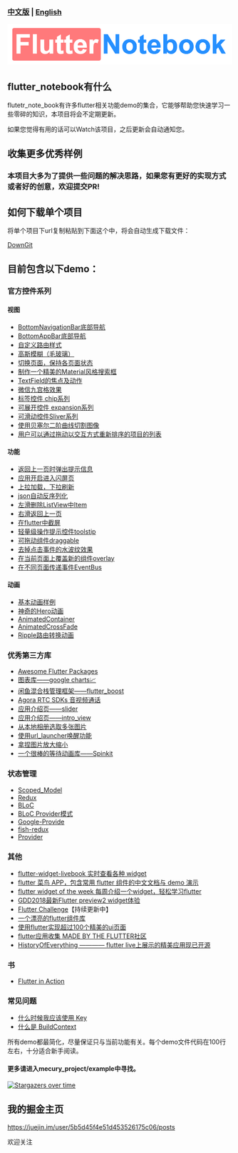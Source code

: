 ### [中文版](https://github.com/OpenFlutter/Flutter-Notebook/blob/master/README.md) | [English](https://github.com/OpenFlutter/Flutter-Notebook/blob/master/readme_english.md)
![](./image/logo.png)
## flutter_notebook有什么
flutetr_note_book有许多flutter相关功能demo的集合，它能够帮助您快速学习一些零碎的知识，本项目将会不定期更新。

如果您觉得有用的话可以Watch该项目，之后更新会自动通知您。
## 收集更多优秀样例
### 本项目大多为了提供一些问题的解决思路，如果您有更好的实现方式或者好的创意，欢迎提交PR!
## 如何下载单个项目
将单个项目下url复制粘贴到下面这个中，将会自动生成下载文件：

[DownGit](https://minhaskamal.github.io/DownGit/#/home) 

## 目前包含以下demo：
### 官方控件系列
#### 视图
- [BottomNavigationBar底部导航](https://github.com/Vadaski/Vadaski-flutter_note_book/tree/master/mecury_project/example/flutter_bottomnavigationbar)
- [BottomAppBar底部导航](https://github.com/Vadaski/Vadaski-flutter_note_book/tree/master/mecury_project/example/bottom_appbar_demo)
- [自定义路由样式](https://github.com/OpenFlutter/Flutter-Notebook/tree/master/mecury_project/example/custom_router_transition)
- [高斯模糊（毛玻璃）](https://github.com/OpenFlutter/Flutter-Notebook/tree/master/mecury_project/example/frosted_glass_style_demo)
- [切换页面，保持各页面状态](https://github.com/Vadaski/Vadaski-flutter_note_book/tree/master/mecury_project/example/keep_alive_demo)
- [制作一个精美的Material风格搜索框](https://github.com/Vadaski/Flutter-Notebook/tree/master/mecury_project/example/beaytiful_search_bar_demo)
- [TextField的焦点及动作](https://github.com/OpenFlutter/Flutter-Notebook/blob/master/mecury_project/example/textfields_focus_demo)
- [微信九宫格效果](https://github.com/OpenFlutter/Flutter-Notebook/tree/master/mecury_project/example/warp_demo)
- [标签控件 chip系列](https://github.com/OpenFlutter/Flutter-Notebook/tree/master/mecury_project/example/chip_demo)
- [可展开控件 expansion系列](https://github.com/OpenFlutter/Flutter-Notebook/blob/master/mecury_project/example/expansion_demo)
- [可滑动控件Sliver系列](https://github.com/Vadaski/Vadaski-flutter_note_book/tree/master/mecury_project/example/sliver_demo)
- [使用贝塞尔二阶曲线切割图像](https://github.com/OpenFlutter/Flutter-Notebook/tree/master/mecury_project/example/clipper_demo)
- [用户可以通过拖动以交互方式重新排序的项目的列表](https://github.com/OpenFlutter/Flutter-Notebook/blob/master/mecury_project/example/reorderble_listview_demo/)

#### 功能
- [返回上一页时弹出提示信息](https://github.com/Vadaski/Vadaski-flutter_note_book/tree/master/mecury_project/example/will_pop_scope_demo)
- [应用开启进入闪屏页](https://github.com/Vadaski/Vadaski-flutter_note_book/tree/master/mecury_project/example/splash_screen_demo)
- [上拉加载，下拉刷新](https://github.com/Vadaski/Vadaski-flutter_note_book/tree/master/mecury_project/example/pull_on_loading)
- [json自动反序列化](https://github.com/Vadaski/Vadaski-flutter_note_book/tree/master/mecury_project/example/flutter_auto_json_parsing)
- [左滑删除ListView中Item](https://github.com/Vadaski/Flutter-Notebook/blob/master/mecury_project/example/swipe_to_dismiss)
- [右滑返回上一页](https://github.com/Vadaski/Flutter-Notebook/tree/master/mecury_project/example/right_back_demo)
- [在flutter中截屏](https://github.com/Vadaski/Flutter-Notebook/tree/master/mecury_project/example/widget_to_image)
- [轻量级操作提示控件toolstip](https://github.com/OpenFlutter/Flutter-Notebook/blob/master/mecury_project/example/tool_tips_demo)
- [可拖动组件draggable](https://github.com/OpenFlutter/Flutter-Notebook/blob/master/mecury_project/example/draggable_demo/)
- [去掉点击事件的水波纹效果](https://github.com/OpenFlutter/Flutter-Notebook/tree/master/mecury_project/example/without_splash_color)
- [在当前页面上覆盖新的组件overlay](https://github.com/OpenFlutter/Flutter-Notebook/tree/master/mecury_project/example/overlay)
- [在不同页面传递事件EventBus](https://github.com/OpenFlutter/Flutter-Notebook/tree/master/mecury_project/example/event_bus_demo)


#### 动画
- [基本动画样例](https://github.com/Vadaski/Vadaski-flutter_note_book/tree/master/mecury_project/example/animation_demo)
- [神奇的Hero动画](https://github.com/Vadaski/Vadaski-flutter_note_book/tree/master/mecury_project/example/hero_demo)
- [AnimatedContainer](https://github.com/OpenFlutter/Flutter-Notebook/tree/master/mecury_project/example/animated_container)
- [AnimatedCrossFade](https://github.com/OpenFlutter/Flutter-Notebook/tree/master/mecury_project/example/animated_cross_fade)
- [Ripple路由转换动画](https://github.com/OpenFlutter/Flutter-Notebook/tree/master/mecury_project/example/ripple_animation)

### 优秀第三方库
- [Awesome Flutter Packages](https://github.com/leisim/awesome-flutter-packages)
- [图表库——google charts📈](https://github.com/google/charts)
- [闲鱼混合栈管理框架——flutter_boost](https://github.com/alibaba/flutter_boost)
- [Agora RTC SDKs 音视频通话](https://github.com/AgoraIO/Flutter-SDK)
- [应用介绍页——slider](https://github.com/Vadaski/Vadaski-flutter_note_book/tree/master/mecury_project/example/slider_screen)
- [应用介绍页——intro_view](https://github.com/OpenFlutter/Flutter-Notebook/tree/master/mecury_project/example/intro_views)
- [从本地相册选取多张图片](https://github.com/Vadaski/Flutter-Notebook/blob/master/mecury_project/example/load_multi_image)
- [使用url_launcher唤醒功能](https://github.com/Vadaski/Vadaski-flutter_note_book/tree/master/mecury_project/example/url_launcher_demo)
- [拿捏图片放大缩小](https://github.com/OpenFlutter/Flutter-Notebook/tree/master/mecury_project/example/pinch_zoom_image_demo)
- [一个很棒的等待动画库——Spinkit](https://github.com/OpenFlutter/Flutter-Notebook/tree/master/mecury_project/example/spinkit_animation)


### 状态管理
- [Scoped_Model](https://github.com/Vadaski/Vadaski-flutter_note_book/tree/master/mecury_project/example/scoped_demo)
- [Redux](https://github.com/Vadaski/Flutter-Notebook/tree/master/mecury_project/example/redux_demo)
- [BLoC](https://github.com/OpenFlutter/Flutter-Notebook/tree/master/mecury_project/example/bloc_demo)
- [BLoC Provider模式](https://github.com/OpenFlutter/Flutter-Notebook/tree/master/mecury_project/example/bloc_provider_pattern) 
- [Google-Provide](https://github.com/OpenFlutter/Flutter-Notebook/tree/master/mecury_project/example/flutter_provide)
- [fish-redux](https://github.com/alibaba/fish-redux)
- [Provider](https://github.com/OpenFlutter/Flutter-Notebook/blob/master/mecury_project/example/provider_example)

### 其他
- [flutter-widget-livebook 实时查看各种 widget](https://flutter-widget-livebook.blankapp.org/basics/introduction/)
- [flutter 菜鸟 APP，包含常用 flutter 组件的中文文档与 demo 演示](https://github.com/alibaba/flutter-common-widgets-app)
- [flutter widget of the week 每周介绍一个widget，轻松学习flutter](https://github.com/OpenFlutter/Flutter-Notebook/tree/master/mecury_project/example/flutter_widget_of_the_week)
- [GDD2018最新Flutter preview2 widget体验](https://github.com/Vadaski/Flutter-Notebook/tree/master/mecury_project/example/release_preview2)
- [Flutter Challenge](https://github.com/OpenFlutter/Flutter-Notebook/tree/master/mecury_project/example/animation_challenge)【持续更新中】
- [一个漂亮的flutter组件库](https://github.com/samarthagarwal/FlutterScreens)
- [使用flutter实现超过100个精美的ui页面](https://github.com/nb312/flutter-ui-nice)
- [flutter应用收集 MADE BY THE FLUTTER社区](https://itsallwidgets.com/)
- [HistoryOfEverything ———— flutter live上展示的精美应用现已开源](https://github.com/2d-inc/HistoryOfEverything)

### 书
- [Flutter in Action](https://github.com/flutterchina/flutter-in-action)

### 常见问题
- [什么时候我应该使用 Key ](https://juejin.im/post/5ca2152f6fb9a05e1a7a9a26)
- [什么是 BuildContext](https://juejin.im/post/5c665cb651882562914ec153) 

所有demo都最简化，尽量保证只与当前功能有关。每个demo文件代码在100行左右，十分适合新手阅读。
#### 更多请进入mecury_project/example中寻找。
[![Stargazers over time](https://starchart.cc/OpenFlutter/Flutter-Notebook.svg)](https://starchart.cc/OpenFlutter/Flutter-Notebook)
## 我的掘金主页
https://juejin.im/user/5b5d45f4e51d453526175c06/posts

欢迎关注
